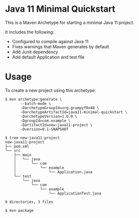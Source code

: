 # Java 11 Minimal Quickstart

This is a Maven Archetype for starting a minimal Java 11 project.

It includes the following:

- Configured to compile against Java 11
- Fixes warnings that Maven generates by default
- Add Junit dependency
- Add default Application and test file

# Usage

To create a new project using this archetype:

```console
$ mvn archetype:generate \
       --batch-mode \
       -DarchetypeGroupId=org.grumpyf0x48 \
       -DarchetypeArtifactId=java11-minimal-quickstart \
       -DarchetypeVersion=1.0.0 \
       -DgroupId=com.example \
       -DartifactId=new-java11-project \
       -Dversion=0.1-SNAPSHOT
```

```console
$ tree new-java11-project
new-java11-project
├── pom.xml
└── src
    ├── main
    │   └── java
    │       └── com
    │           └── example
    │               └── Application.java
    └── test
        └── java
            └── com
                └── example
                    └── ApplicationTest.java

9 directories, 3 files
```

```console
$ mvn package
```
